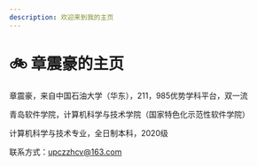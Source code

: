 ```yaml
---
description: 欢迎来到我的主页
---
```


# 🚲 章震豪的主页

章震豪，来自中国石油大学（华东），211，985优势学科平台，双一流

青岛软件学院，计算机科学与技术学院（国家特色化示范性软件学院）

计算机科学与技术专业，全日制本科，2020级

联系方式：upczzhcv@163.com
